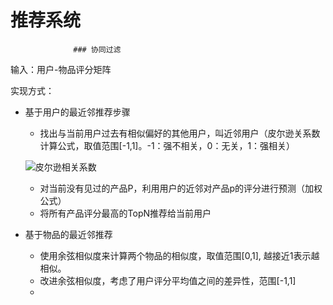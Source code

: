 # 推荐系统

                  ### 协同过滤

输入：用户-物品评分矩阵

实现方式：

- 基于用户的最近邻推荐步骤

  - 找出与当前用户过去有相似偏好的其他用户，叫近邻用户（皮尔逊关系数计算公式，取值范围[-1,1]。-1：强不相关，0：无关，1：强相关）

  ![皮尔逊相关系数](https://wikimedia.org/api/rest_v1/media/math/render/svg/86c6b669f6b937c12ba7e0d1afce559904c5a092)

  - 对当前没有见过的产品P，利用用户的近邻对产品p的评分进行预测（加权公式）
  - 将所有产品评分最高的TopN推荐给当前用户

- 基于物品的最近邻推荐

  - 使用余弦相似度来计算两个物品的相似度，取值范围[0,1], 越接近1表示越相似。
  - 改进余弦相似度，考虑了用户评分平均值之间的差异性，范围[-1,1]
  - 